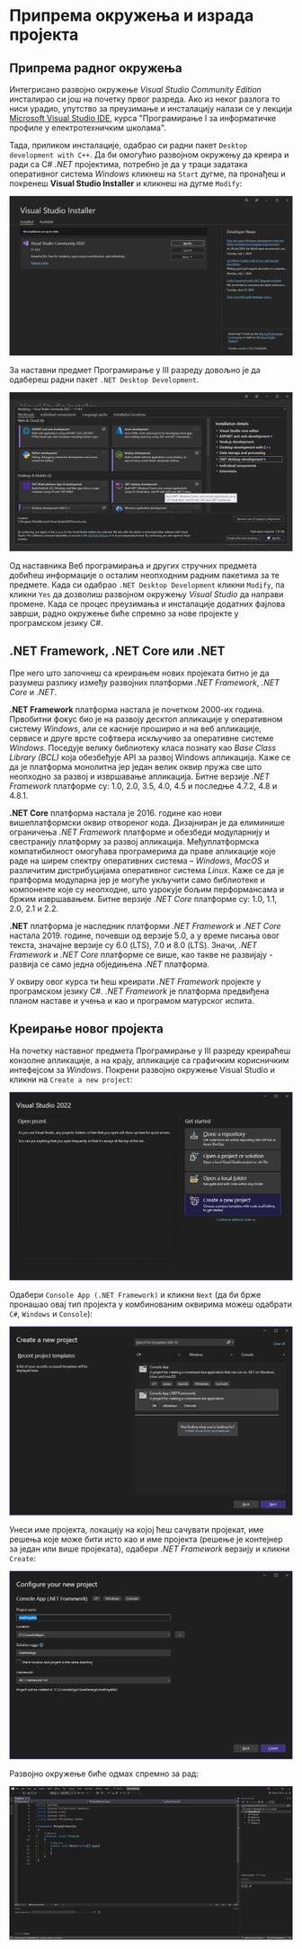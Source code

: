 # Припрема окружења и израда пројекта

## Припрема радног окружења

Интегрисано развојно окружење *Visual Studio Community Edition* инсталирао си
још на почетку првог разреда. Ако из неког разлога то ниси урадио, упутство за
преузимање и инсталацију налази се у лекцији
[Microsoft Visual Studio IDE](https://petlja.org/sr-Latn-RS/kurs/11231/2/7977),
курса "Програмирање I за информатичке профиле у електротехничким школама".

Тада, приликом инсталације, одабрао си радни пакет
`Desktop development with C++`. Да би омогућио развојном окружењу да креира и
ради са C# *.NET* пројектима, потребно је да у траци задатака оперативног
система *Windows* кликнеш на `Start` дугме, па пронађеш и покренеш
**Visual Studio Installer** и кликнеш на дугме `Modify`:

![Visual Studio Installer](./images/vs-01.png)

За наставни предмет Програмирање у III разреду довољно је да одабереш радни
пакет `.NET Desktop Development`.

![Visual Studio Installer](./images/vs-02.png)

Од наставника Веб програмирања и других стручних предмета добићеш информације о
осталим неопходним радним пакетима за те предмете. Када си одабрао
`.NET Desktop Development` кликни `Modify`, па кликни `Yes` да дозволиш
развојном окружењу *Visual Studio* да направи промене. Када се процес
преузимања и инсталације додатних фајлова заврши, радно окружење биће спремно
за нове пројекте у програмском језику C#.

## .NET Framework, .NET Core или .NET

Пре него што започнеш са креирањем нових пројеката битно је да разумеш разлику
између развојних платформи *.NET Framework*, *.NET Core* и *.NET*.

**.NET Framework** платформа настала је почетком 2000-их година. Првобитни
фокус био је на развоју десктоп апликације у оперативном систему *Windows*, али
се касније проширио и на веб апликације, сервисе и друге врсте софтвера
искључиво за оперативне системе *Windows*. Поседује велику библиотеку класа
познату као *Base Class Library (BCL)* која обезбеђује API за развој Windows
апликација. Каже се да је платформа монолитна јер један велик оквир пружа све
што неопходно за развој и извршавање апликација. Битне верзије *.NET Framework*
платформе су: 1.0, 2.0, 3.5, 4.0, 4.5 и последњe 4.7.2, 4.8 и 4.8.1.

**.NET Core** платформа настала је 2016. године као нови вишеплатформски оквир
отвореног кода. Дизајниран је да елиминише ограничења *.NET Framework*
платформе и обезбеди модуларнију и свестранију платформу за развој апликација.
Међуплатформска компатибилност омогућава програмерима да праве апликације које
раде на ширем спектру оперативних система – *Windows*, *MacOS* и различитим
дистрибуцијама оперативног система *Linux*. Каже се да је пратформа модуларна
јер је могуће укључити само библиотеке и компоненте које су неопходне, што
узрокује бољим перформансама и бржим извршавањем. Битне верзије *.NET Core*
платформе су: 1.0, 1.1, 2.0, 2.1 и 2.2.

**.NET** платформа је наследник платформи *.NET Framework* и *.NET Core*
настала 2019. године, почевши од верзије 5.0, а у време писања овог текста,
значајне верзије су 6.0 (LTS), 7.0 и 8.0 (LTS). Значи, *.NET Framework* и
*.NET Core* платформе се више, као такве не развијају - развија се само једна
обједињена *.NET* платформа.

У оквиру овог курса ти ћеш креирати *.NET Framework* пројекте у програмском
језику C#. *.NET Framework* је платформа предвиђена планом наставе и учења и
као и програмом матурског испита.

## Креирање новог пројекта

На почетку наставног предмета Програмирање у III разреду креираћеш конзолне
апликације, а на крају, апликације са графичким корисничким интефејсом за
*Windows*. Покрени развојно окружење Visual Studio и кликни на
`Create a new project`:

![Креирање новог пројекта](./images/vs-03.png)

Одабери `Console App (.NET Framework)` и кликни `Next` (да би брже пронашао
овај тип пројекта у комбинованим оквирима можеш одабрати `C#`, `Windows` и
`Console`):

![Креирање новог пројекта](./images/vs-04.png)

Унеси име пројекта, локацију на којој ћеш сачувати пројекат, име решења које
може бити исто као и име пројекта (решење је контејнер за један или више
пројеката), одабери *.NET Framework* верзију и кликни `Create`:

![Креирање новог пројекта](./images/vs-05.png)

Развојно окружење биће одмах спремно за рад:

![Креирање новог пројекта](./images/vs-06.png)
